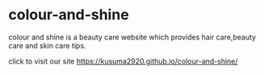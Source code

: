 # colour-and-shine
colour and shine is a beauty care website which provides hair care,beauty care and skin care tips.




click to visit our site
https://kusuma2920.github.io/colour-and-shine/
